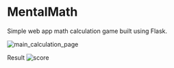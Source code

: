 # MentalMath
Simple web app math calculation game built using Flask.

![main_calculation_page](https://user-images.githubusercontent.com/75424678/208297211-1aa16c05-3035-4a9b-9131-1cad0251316d.png)

Result
![score](https://user-images.githubusercontent.com/75424678/208297292-093c9257-1f18-4399-bf74-d39631be8a25.png)
